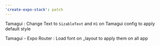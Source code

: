 ```yaml
---
'create-expo-stack': patch
---
```


Tamagui : Change Text to `SizableText` and `H1` on Tamagui config to apply default style

Tamagui - Expo Router : Load font on \_layout to apply them on all app
